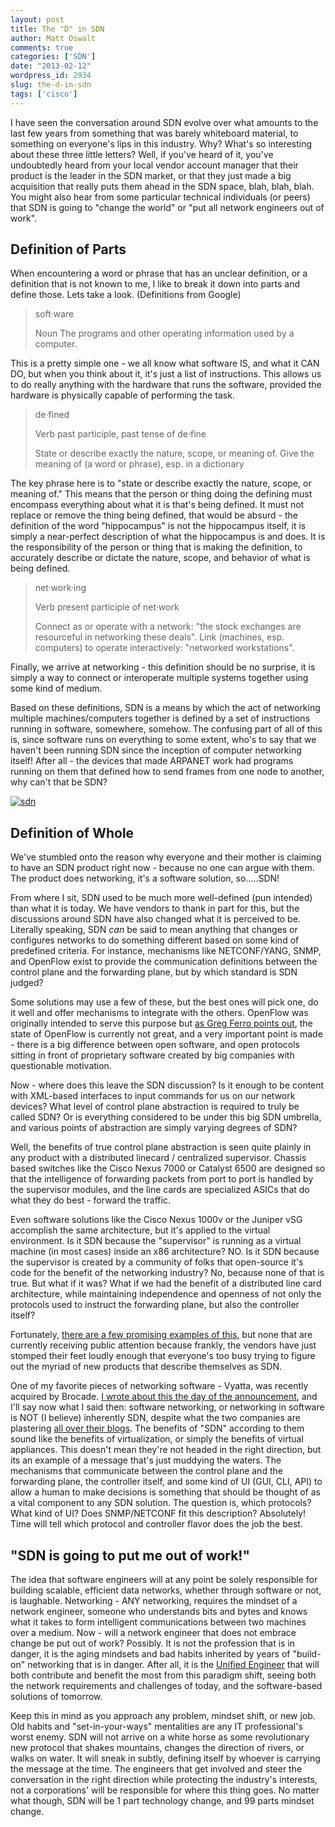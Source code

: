 ```yaml
---
layout: post
title: The "D" in SDN
author: Matt Oswalt
comments: true
categories: ['SDN']
date: "2013-02-12"
wordpress_id: 2934
slug: the-d-in-sdn
tags: ['cisco']
---
```



I have seen the conversation around SDN evolve over what amounts to the last few years from something that was barely whiteboard material, to something on everyone's lips in this industry. Why? What's so interesting about these three little letters? Well, if you've heard of it, you've undoubtedly heard from your local vendor account manager that their product is the leader in the SDN market, or that they just made a big acquisition that really puts them ahead in the SDN space, blah, blah, blah. You might also hear from some particular technical individuals (or peers) that SDN is going to "change the world" or "put all network engineers out of work".

## Definition of Parts

When encountering a word or phrase that has an unclear definition, or a definition that is not known to me, I like to break it down into parts and define those. Lets take a look. (Definitions from Google)


> soft·ware
> 
> Noun
> The programs and other operating information used by a computer.

This is a pretty simple one - we all know what software IS, and what it CAN DO, but when you think about it, it's just a list of instructions. This allows us to do really anything with the hardware that runs the software, provided the hardware is physically capable of performing the task.

> de·fined
>
> Verb
> past participle, past tense of de·fine
>
> State or describe exactly the nature, scope, or meaning of.
> Give the meaning of (a word or phrase), esp. in a dictionary

The key phrase here is to "state or describe exactly the nature, scope, or meaning of." This means that the person or thing doing the defining must encompass everything about what it is that's being defined. It must not replace or remove the thing being defined, that would be absurd - the definition of the word "hippocampus" is not the hippocampus itself, it is simply a near-perfect description of what the hippocampus is and does. It is the responsibility of the person or thing that is making the definition, to accurately describe or dictate the nature, scope, and behavior of what is being defined.

> net·work·ing
>
> Verb
> present participle of net·work
> 
> Connect as or operate with a network: "the stock exchanges are resourceful in networking these deals".
> Link (machines, esp. computers) to operate interactively: "networked workstations".

Finally, we arrive at networking - this definition should be no surprise, it is simply a way to connect or interoperate multiple systems together using some kind of medium.

Based on these definitions, SDN is a means by which the act of networking multiple machines/computers together is defined by a set of instructions running in software, somewhere, somehow. The confusing part of all of this is, since software runs on everything to some extent, who's to say that we haven't been running SDN since the inception of computer networking itself! After all - the devices that made ARPANET work had programs running on them that defined how to send frames from one node to another, why can't that be SDN?

[![sdn](/assets/2013/02/sdn.png)](/assets/2013/02/sdn.png)

## Definition of Whole

We've stumbled onto the reason why everyone and their mother is claiming to have an SDN product right now - because no one can argue with them. The product does networking, it's a software solution, so.....SDN!

From where I sit, SDN used to be much more well-defined (pun intended) than what it is today. We have vendors to thank in part for this, but the discussions around SDN have also changed what it is perceived to be. Literally speaking, SDN _can_ be said to mean anything that changes or configures networks to do something different based on some kind of predefined criteria. For instance, mechanisms like NETCONF/YANG, SNMP, and OpenFlow exist to provide the communication definitions between the control plane and the forwarding plane, but by which standard is SDN judged?

Some solutions may use a few of these, but the best ones will pick one, do it well and offer mechanisms to integrate with the others. OpenFlow was originally intended to serve this purpose but [as Greg Ferro points out](http://etherealmind.com/is-openflow-open-i-ask-compared-to-what/), the state of OpenFlow is currently not great, and a very important point is made - there is a big difference between open software, and open protocols sitting in front of proprietary software created by big companies with questionable motivation.

Now - where does this leave the SDN discussion? Is it enough to be content with XML-based interfaces to input commands for us on our network devices? What level of control plane abstraction is required to truly be called SDN? Or is everything considered to be under this big SDN umbrella, and various points of abstraction are simply varying degrees of SDN?

Well, the benefits of true control plane abstraction is seen quite plainly in any product with a distributed linecard / centralized supervisor. Chassis based switches like the Cisco Nexus 7000 or Catalyst 6500 are designed so that the intelligence of forwarding packets from port to port is handled by the supervisor modules, and the line cards are specialized ASICs that do what they do best - forward the traffic.

Even software solutions like the Cisco Nexus 1000v or the Juniper vSG accomplish the same architecture, but it's applied to the virtual environment. Is it SDN because the "supervisor" is running as a virtual machine (in most cases) inside an x86 architecture? NO. Is it SDN because the supervisor is created by a community of folks that open-source it's code for the benefit of the networking industry? No, because none of that is true. But what if it was? What if we had the benefit of a distributed line card architecture, while maintaining independence and openness of not only the protocols used to instruct the forwarding plane, but also the controller itself?

Fortunately, [there are a few promising examples of this](http://www.openflow.org/wp/openflow-components/), but none that are currently receiving public attention because frankly, the vendors have just stomped their feet loudly enough that everyone's too busy trying to figure out the myriad of new products that describe themselves as SDN.

One of my favorite pieces of networking software - Vyatta, was recently acquired by Brocade. [I wrote about this the day of the announcement](https://keepingitclassless.net/2012/11/the-formation-of-brocatta-brocade-acquires-vyatta/), and I'll say now what I said then: software networking, or networking in software is NOT (I believe) inherently SDN, despite what the two companies are plastering [all over their blogs](http://www.vyatta.com/learn/vyatta-and-software-defined-networks). The benefits of "SDN" according to them sound like the benefits of virtualization, or simply the benefits of virtual appliances. This doesn't mean they're not headed in the right direction, but its an example of a message that's just muddying the waters. The mechanisms that communicate between the control plane and the forwarding plane, the controller itself, and some kind of UI (GUI, CLI, API) to allow a human to make decisions is something that should be thought of as a vital component to any SDN solution. The question is, which protocols? What kind of UI? Does SNMP/NETCONF fit this description? Absolutely! Time will tell which protocol and controller flavor does the job the best.

## "SDN is going to put me out of work!"

The idea that software engineers will at any point be solely responsible for building scalable, efficient data networks, whether through software or not, is laughable. Networking - ANY networking, requires the mindset of a network engineer, someone who understands bits and bytes and knows what it takes to form intelligent communications between two machines over a medium. Now - will a network engineer that does not embrace change be put out of work? Possibly. It is not the profession that is in danger, it is the aging mindsets and bad habits inherited by years of "build-on" networking that is in danger. After all, it is the [Unified Engineer](https://keepingitclassless.net/the-unified-engineer/) that will both contribute and benefit the most from this paradigm shift, seeing both the network requirements and challenges of today, and the software-based solutions of tomorrow.

Keep this in mind as you approach any problem, mindset shift, or new job. Old habits and "set-in-your-ways" mentalities are any IT professional's worst enemy. SDN will not arrive on a white horse as some revolutionary new protocol that shakes mountains, changes the direction of rivers, or walks on water. It will sneak in subtly, defining itself by whoever is carrying the message at the time. The engineers that get involved and steer the conversation in the right direction while protecting the industry's interests, not a corporations' will be responsible for where this thing goes. No matter what though, SDN will be 1 part technology change, and 99 parts mindset change.
